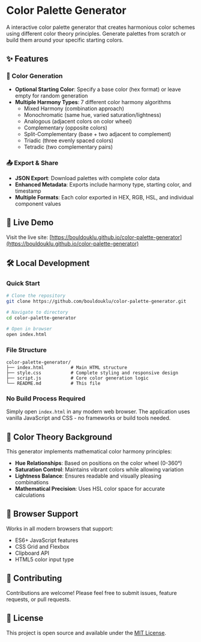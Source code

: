 # Color Palette Generator

A interactive color palette generator that creates harmonious color schemes using different color theory principles. Generate palettes from scratch or build them around your specific starting colors.

## ✨ Features

### 🎨 Color Generation
- **Optional Starting Color**: Specify a base color (hex format) or leave empty for random generation
- **Multiple Harmony Types**: 7 different color harmony algorithms
  - Mixed Harmony (combination approach)
  - Monochromatic (same hue, varied saturation/lightness)
  - Analogous (adjacent colors on color wheel)
  - Complementary (opposite colors)
  - Split-Complementary (base + two adjacent to complement)
  - Triadic (three evenly spaced colors)
  - Tetradic (two complementary pairs)

### 📤 Export & Share
- **JSON Export**: Download palettes with complete color data
- **Enhanced Metadata**: Exports include harmony type, starting color, and timestamp
- **Multiple Formats**: Each color exported in HEX, RGB, HSL, and individual component values

## 🚀 Live Demo

Visit the live site: [https://bouldouklu.github.io/color-palette-generator](https://bouldouklu.github.io/color-palette-generator)

## 🛠 Local Development

### Quick Start
```bash
# Clone the repository
git clone https://github.com/bouldouklu/color-palette-generator.git

# Navigate to directory
cd color-palette-generator

# Open in browser
open index.html
```

### File Structure
```
color-palette-generator/
├── index.html          # Main HTML structure
├── style.css           # Complete styling and responsive design
├── script.js           # Core color generation logic
└── README.md           # This file
```

### No Build Process Required
Simply open `index.html` in any modern web browser. The application uses vanilla JavaScript and CSS - no frameworks or build tools needed.

## 🎨 Color Theory Background

This generator implements mathematical color harmony principles:

- **Hue Relationships**: Based on positions on the color wheel (0-360°)
- **Saturation Control**: Maintains vibrant colors while allowing variation
- **Lightness Balance**: Ensures readable and visually pleasing combinations
- **Mathematical Precision**: Uses HSL color space for accurate calculations

## 📱 Browser Support

Works in all modern browsers that support:
- ES6+ JavaScript features
- CSS Grid and Flexbox
- Clipboard API
- HTML5 color input type

## 🤝 Contributing

Contributions are welcome! Please feel free to submit issues, feature requests, or pull requests.

## 📄 License

This project is open source and available under the [MIT License](LICENSE).
